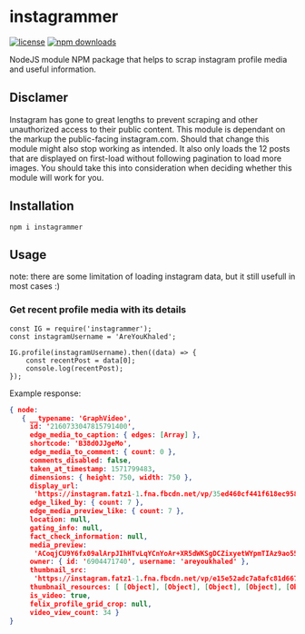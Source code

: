 # instagrammer

[![license](https://img.shields.io/github/license/khaledalam/instagrammer.svg)](LICENSE)
[![npm downloads](https://img.shields.io/npm/dt/instagrammer.svg)](https://www.npmjs.com/package/instagrammer)


NodeJS module NPM package that helps to scrap instagram profile media and useful information.

## Disclamer

Instagram has gone to great lengths to prevent scraping and other unauthorized access to their public content. This module is dependant on the markup the public-facing instagram.com. Should that change this module might also stop working as intended. It also only loads the 12 posts that are displayed on first-load without following pagination to load more images. You should take this into consideration when deciding whether this module will work for you.


## Installation
`npm i instagrammer`

## Usage
note: there are some limitation of loading instagram data, but it still usefull in most cases :)

### Get recent profile media with its details
```
const IG = require('instagrammer');
const instagramUsername = 'AreYouKhaled';

IG.profile(instagramUsername).then((data) => {
    const recentPost = data[0];
    console.log(recentPost);
});
```

Example response:

```json
{ node:
   { __typename: 'GraphVideo',
     id: '2160733047815791400',
     edge_media_to_caption: { edges: [Array] },
     shortcode: 'B38d0JJgeMo',
     edge_media_to_comment: { count: 0 },
     comments_disabled: false,
     taken_at_timestamp: 1571799483,
     dimensions: { height: 750, width: 750 },
     display_url:
      'https://instagram.fatz1-1.fna.fbcdn.net/vp/35ed460cf441f618ec9589d603dcc5ac/5DBC99DD/t51.2885-15/e35/71189504_708246012991109_3770380438181940072_n.jpg?_nc_ht=instagram.fatz1-1.fna.fbcdn.net&_nc_cat=105',
     edge_liked_by: { count: 7 },
     edge_media_preview_like: { count: 7 },
     location: null,
     gating_info: null,
     fact_check_information: null,
     media_preview:
      'ACoqjCU9Y6fx09alArpJIhHTvLqYCnYoAr+XR5dWKSgDCZixyetWYpmTIAz9ao55qUHnis7lF9J2Xr78U5bo555HoKpLJ16HPr/SlDAZp3AvG69vrUZvQD0qoGpN1O4FUHmng1COv41IOprMZIDS55pi0poEOBozTR0H0opgf//Z',
     owner: { id: '6904471740', username: 'areyoukhaled' },
     thumbnail_src:
      'https://instagram.fatz1-1.fna.fbcdn.net/vp/e15e52adc7a8afc81d6678e072244509/5DBCAA38/t51.2885-15/sh0.08/e35/s640x640/71189504_708246012991109_3770380438181940072_n.jpg?_nc_ht=instagram.fatz1-1.fna.fbcdn.net&_nc_cat=105',
     thumbnail_resources: [ [Object], [Object], [Object], [Object], [Object] ],
     is_video: true,
     felix_profile_grid_crop: null,
     video_view_count: 34 } 
}
```

